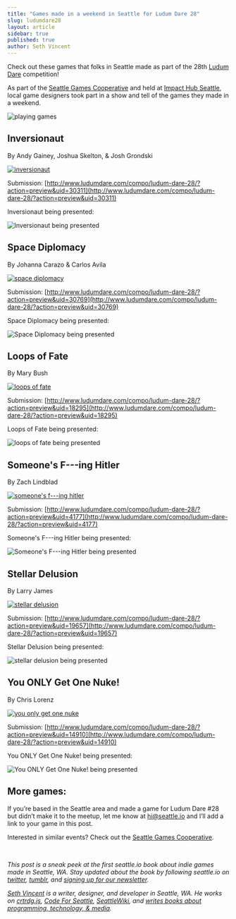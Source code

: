 ```yaml
---
title: "Games made in a weekend in Seattle for Ludum Dare 28"
slug: ludumdare28
layout: article
sidebar: true
published: true
author: Seth Vincent
---
```


Check out these games that folks in Seattle made as part of the 28th [Ludum Dare](http://www.ludumdare.com/compo/) competition!

As part of the [Seattle Games Cooperative](http://www.seattlegam.es) and held at [Impact Hub Seattle](http://impacthubseattle.com/), local game designers took part in a show and tell of the games they made in a weekend.

![playing games](https://lh5.googleusercontent.com/-FsUvISpJfXI/UsZONjGMJUI/AAAAAAAABOA/ItEmdi1WOI4/w668-h445-no/IMG_3854.JPG)


## Inversionaut
By Andy Gainey, Joshua Skelton, & Josh Grondski

[![inversionaut](http://www.ludumdare.com/compo/wp-content/compo2/308734/30311-shot0.png)](http://www.ludumdare.com/compo/ludum-dare-28/?action=preview&uid=30311)

Submission: [http://www.ludumdare.com/compo/ludum-dare-28/?action=preview&uid=30311](http://www.ludumdare.com/compo/ludum-dare-28/?action=preview&uid=30311)

Inversionaut being presented:

![Inversionaut being presented](https://lh4.googleusercontent.com/-6Gv2tLTpO8s/UsZOFUD4gAI/AAAAAAAABNk/bSkGac15kSQ/w668-h445-no/IMG_3851.JPG)

## Space Diplomacy
By Johanna Carazo & Carlos Avila

[![space diplomacy](http://www.ludumdare.com/compo/wp-content/compo2/308734/30769-shot3.png)](http://www.ludumdare.com/compo/ludum-dare-28/?action=preview&uid=30769)

Submission: [http://www.ludumdare.com/compo/ludum-dare-28/?action=preview&uid=30769](http://www.ludumdare.com/compo/ludum-dare-28/?action=preview&uid=30769)

Space Diplomacy being presented:

![Space Diplomacy being presented](https://lh3.googleusercontent.com/-vgiIMUQPeyE/UsZNmfaDURI/AAAAAAAABLY/xpgSfMeahCE/w668-h445-no/IMG_3839.JPG)

## Loops of Fate
By Mary Bush

[![loops of fate](http://www.ludumdare.com/compo/wp-content/compo2/thumb/790f78d7f885bc82ff27ea281e4b20ed.jpg)](http://www.ludumdare.com/compo/ludum-dare-28/?action=preview&uid=18295)

Submission: [http://www.ludumdare.com/compo/ludum-dare-28/?action=preview&uid=18295](http://www.ludumdare.com/compo/ludum-dare-28/?action=preview&uid=18295)

Loops of Fate being presented:

![loops of fate being presented](https://lh4.googleusercontent.com/-efDreitlOTg/UsZN86zaToI/AAAAAAAABM8/fRd6tnyA6SA/w668-h445-no/IMG_3846.JPG)

## Someone's F---ing Hitler
By Zach Lindblad

[![someone's f---ing hitler](http://www.ludumdare.com/compo/wp-content/compo2/thumb/cf410a508187aa8a7bc69a8b71b7b0e0.jpg)](http://www.ludumdare.com/compo/ludum-dare-28/?action=preview&uid=4177)

Submission: [http://www.ludumdare.com/compo/ludum-dare-28/?action=preview&uid=4177](http://www.ludumdare.com/compo/ludum-dare-28/?action=preview&uid=4177)

Someone's F---ing Hitler being presented:

![Someone's F---ing Hitler being presented](https://lh3.googleusercontent.com/-6AGn1zhBTzY/UsZN9dRHIvI/AAAAAAAABNE/k8fZBj-yYVo/w668-h445-no/IMG_3847.JPG)

## Stellar Delusion
By Larry James

[![stellar delusion](http://www.ludumdare.com/compo/wp-content/compo2/thumb/f74e8ad9a7a8fb369e54200c70cc6703.jpg)](http://www.ludumdare.com/compo/ludum-dare-28/?action=preview&uid=19657)

Submission: [http://www.ludumdare.com/compo/ludum-dare-28/?action=preview&uid=19657](http://www.ludumdare.com/compo/ludum-dare-28/?action=preview&uid=19657)

Stellar Delusion being presented:

![stellar delusion being presented](https://lh4.googleusercontent.com/-9GKLdFmQioA/UsZNvYJQhdI/AAAAAAAABME/Zr37iPms4bE/w668-h445-no/IMG_3841.JPG)

## You ONLY Get One Nuke!
By Chris Lorenz

[![you only get one nuke](http://www.ludumdare.com/compo/wp-content/compo2/thumb/2c3f359ed27477f47b544e015774ac1a.jpg)](http://www.ludumdare.com/compo/ludum-dare-28/?action=preview&uid=14910)

Submission: [http://www.ludumdare.com/compo/ludum-dare-28/?action=preview&uid=14910](http://www.ludumdare.com/compo/ludum-dare-28/?action=preview&uid=14910)

You ONLY Get One Nuke! being presented:

![You ONLY Get One Nuke! being presented](https://lh3.googleusercontent.com/-UitLWsiiQNQ/UsZOFNHkJDI/AAAAAAAABNg/Hk0bK8F9DqA/w668-h445-no/IMG_3849.JPG)

## More games:

If you’re based in the Seattle area and made a game for Ludum Dare #28 but didn’t make it to the meetup, let me know at [hi@seattle.io](mailto:hi@seattle.io) and I’ll add a link to your game in this post.

Interested in similar events? Check out the [Seattle Games Cooperative](http://www.seattlegam.es).

<br>

_This post is a sneak peek at the first seattle.io book about indie games made in Seattle, WA. Stay updated about the book by following seattle.io on [twitter](http://twitter.com/seattleio), [tumblr](http://seattleio.tumblr.com), and [signing up for our newsletter](http://seattle.io/#newsletter)._

_[Seth Vincent](http://sethvincent.com) is a writer, designer, and developer in Seattle, WA. He works on [crtrdg.js](http://crtrdg.github.io), [Code For Seattle](http://codeforseattle.org), [SeattleWiki](http://seattlewiki.net), and [writes books about programming, technology, & media](http://superbigtree.com/books)._